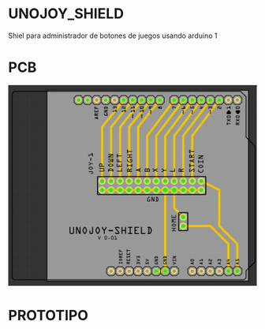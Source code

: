 # UNOJOY_SHIELD
 Shiel para administrador de botones de juegos usando arduino 1

 # PCB
![unojoy_shield](shield_arcade_control_pcb_Fz.jpg "unojoy_shield")
 # PROTOTIPO

 
